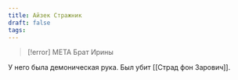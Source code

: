 ```yaml
---
title: Айзек Стражник
draft: false
tags:
---
```

 

>[!error] META
>Брат Ирины

У него была демоническая рука. 
Был убит [[Страд фон Зарович]].

